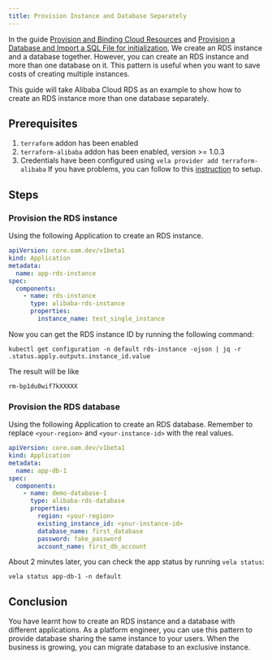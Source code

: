 ```yaml
---
title: Provision Instance and Database Separately
---
```


In the guide [Provision and Binding Cloud Resources](../../../tutorials/consume-cloud-services) and [Provision a Database and Import a SQL File for initialization](./provision-and-initiate-database),
We create an RDS instance and a database together. However, you can create an RDS instance and more than one database on it.
This pattern is useful when you want to save costs of creating multiple instances. 

This guide will take Alibaba Cloud RDS as an example to show how to create an RDS instance more than one database separately.

## Prerequisites

1. `terraform` addon has been enabled
2. `terraform-alibaba` addon has been enabled, version >= 1.0.3 
3. Credentials have been configured using `vela provider add terraform-alibaba`
If you have problems, you can follow to this [instruction](../../../reference/addons/terraform) to setup.

## Steps

### Provision the RDS instance

Using the following Application to create an RDS instance.

```yaml
apiVersion: core.oam.dev/v1beta1
kind: Application
metadata:
  name: app-rds-instance
spec:
  components:
    - name: rds-instance
      type: alibaba-rds-instance
      properties:
        instance_name: test_single_instance
```

Now you can get the RDS instance ID by running the following command:

```shell
kubectl get configuration -n default rds-instance -ojson | jq -r .status.apply.outputs.instance_id.value
```

The result will be like
    
```shell
rm-bp1du0wif7kXXXXX
```


### Provision the RDS database

Using the following Application to create an RDS database. Remember to replace `<your-region>` and `<your-instance-id>` with the real values.

```yaml
apiVersion: core.oam.dev/v1beta1
kind: Application
metadata:
  name: app-db-1
spec:
  components:
    - name: demo-database-1
      type: alibaba-rds-database
      properties:
        region: <your-region>
        existing_instance_id: <your-instance-id>
        database_name: first_database
        password: fake_password
        account_name: first_db_account
```

About 2 minutes later, you can check the app status by running `vela status`:

```shell
vela status app-db-1 -n default
```

## Conclusion

You have learnt how to create an RDS instance and a database with different applications. As a platform engineer, you can 
use this pattern to provide database sharing the same instance to your users. When the business is growing, you can migrate
database to an exclusive instance.